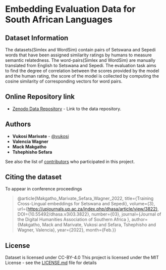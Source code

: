 # Embedding Evaluation Data for South African Languages

## Dataset Information

The datasets(Simlex and WordSim) contain pairs of Setswana and Sepedi words that have been assigned similarity ratings by humans to measure semantic relatedness. The word-pairs(Simlex and WordSim) are manually translated from English to Setswana and Sepedi. The evaluation task aims to find the degree of correlation between the scores provided by the model and the human rating, the score of the model is collected by computing the cosine similarity of corresponding vectors for word pairs.

## Online Repository link

* [Zenodo Data Repository](https://zenodo.org/record/5673974) - Link to the data repository.

## Authors

* **Vukosi Marivate** - [@vukosi](https://twitter.com/vukosi)
* **Valencia Wagner**
* **Mack Makgatho**
* **Tshephisho Sefara**

See also the list of [contributors](https://github.com/dsfsi/embedding-eval-data//contributors) who participated in this project.

## Citing the dataset

To appear in conference proceedings

>@article{Makgatho_Marivate_Sefara_Wagner_2022, title={Training Cross-Lingual embeddings for Setswana and Sepedi}, 
volume={3}, 
url={https://upjournals.up.ac.za/index.php/dhasa/article/view/3822}, 
DOI={10.55492/dhasa.v3i03.3822}, 
number={03},
journal={Journal of the Digital Humanities Association of Southern Africa },
author={Makgatho, Mack and Marivate, Vukosi and Sefara, Tshephisho and Wagner, Valencia}, 
year={2022}, 
month={Feb.}}

## License
Dataset is licensed under CC-BY-4.0
This project is licensed under the MIT License - see the [LICENSE.md](LICENSE.md) file for details
